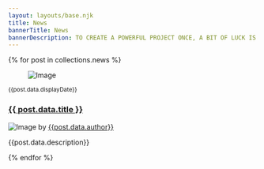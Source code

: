 ```yaml
---
layout: layouts/base.njk
title: News
bannerTitle: News
bannerDescription: TO CREATE A POWERFUL PROJECT ONCE, A BIT OF LUCK IS ENOUGH
---
```


<section class="news">
  <div class="container">
    <div class="row">
      <div class="col-12">
		{% for post in collections.news %}
			<div class="post wow fadeIn">
				<figure class="post-image">
					<img src="{{post.data.image}}" alt="Image">
				</figure>
				<!-- end news-image -->
				<div class="post-content">
					<div class="inner">
						<small class="post-date">{{post.data.displayDate}}</small>
						<h3 class="post-title"><a href="{{ post.url }}">{{ post.data.title }}</a></h3>
						<div class="post-author"><img src="{{post.data.authorImage}}" alt="Image"> 
							<span>by <a href="#">{{post.data.author}}</a></span>
						</div>
						<p class="post-text">{{post.data.description}}</p>
					</div>
					<!-- end inner -->
				</div>
				<!-- end post-content -->
			</div>
			<!-- end post -->
		{% endfor %}        
  		</div>
  	</div>
  </div>
  <!-- end container --> 
</section>
